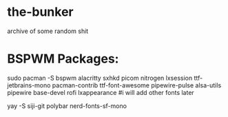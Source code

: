# the-bunker
archive of some random shit 

# BSPWM Packages:
sudo pacman -S bspwm alacritty sxhkd picom nitrogen lxsession ttf-jetbrains-mono pacman-contrib ttf-font-awesome pipewire-pulse alsa-utils pipewire base-devel rofi lxappearance #i will add other fonts later 

yay -S siji-git polybar nerd-fonts-sf-mono
